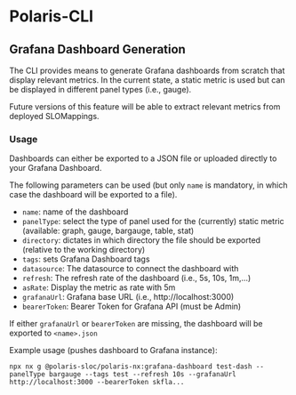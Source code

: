 # Polaris-CLI

## Grafana Dashboard Generation

The CLI provides means to generate Grafana dashboards from scratch that display relevant metrics. In the current state,
a static metric is used but can be displayed in different panel types (i.e., gauge).

Future versions of this feature will be able to extract relevant metrics from deployed SLOMappings.

### Usage

Dashboards can either be exported to a JSON file or uploaded directly to your Grafana Dashboard.

The following parameters can be used (but only `name` is mandatory, in which case the dashboard will be exported to a
file).

* `name`: name of the dashboard
* `panelType`: select the type of panel used for the (currently) static metric (available: graph, gauge, bargauge, table, stat)
* `directory`: dictates in which directory the file should be exported (relative to the working directory)
* `tags`: sets Grafana Dashboard tags
* `datasource`: The datasource to connect the dashboard with
* `refresh`: The refresh rate of the dashboard (i.e., 5s, 10s, 1m,...)
* `asRate`: Display the metric as rate with 5m
* `grafanaUrl`: Grafana base URL (i.e., http://localhost:3000)
* `bearerToken`: Bearer Token for Grafana API (must be Admin)

If either `grafanaUrl` or `bearerToken` are missing, the dashboard will be exported to `<name>.json`

Example usage (pushes dashboard to Grafana instance):

    npx nx g @polaris-sloc/polaris-nx:grafana-dashboard test-dash --panelType bargauge --tags test --refresh 10s --grafanaUrl http://localhost:3000 --bearerToken skfla...
    
